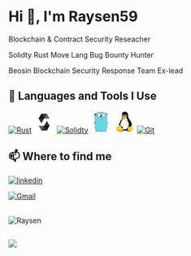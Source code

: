 <h1>Hi 👋, I'm Raysen59</h1>
<p>Blockchain & Contract Security Reseacher</p> <p>Solidty Rust Move Lang Bug Bounty Hunter</p>  <p>Beosin Blockchain Security Response Team Ex-lead</p>
<h2>🚀 Languages and Tools I Use</h2>
<p>
<a target="_blank" href="https://www.rust-lang.org/logos/rust-logo-128x128.png" style="display: inline-block;"><img src="https://www.rust-lang.org/logos/rust-logo-128x128.png" alt="Rust" width="42" height="42" /></a>
<a target="_blank" href="https://raw.githubusercontent.com/Zenfection/Course/master/assets/solidity.png" style="display: inline-block;"><img src="https://raw.githubusercontent.com/Zenfection/Course/master/assets/solidity.png" alt="Solidty" width="42" height="42" /></a>
<a target="_blank" href="https://pontemnetwork.gallerycdn.vsassets.io/extensions/pontemnetwork/move-language/0.5.0/1624039308768/Microsoft.VisualStudio.Services.Icons.Default" style="display: inline-block;"><img src="https://pontemnetwork.gallerycdn.vsassets.io/extensions/pontemnetwork/move-language/0.5.0/1624039308768/Microsoft.VisualStudio.Services.Icons.Default" alt="Solidty" width="42" height="42" /></a>
<a target="_blank" href="https://raw.githubusercontent.com/devicons/devicon/master/icons/go/go-original.svg" style="display: inline-block;"><img src="https://raw.githubusercontent.com/devicons/devicon/master/icons/go/go-original.svg" alt="go" width="42" height="42" /></a>
<a target="_blank" href="https://raw.githubusercontent.com/devicons/devicon/master/icons/linux/linux-original.svg" style="display: inline-block;"><img src="https://raw.githubusercontent.com/devicons/devicon/master/icons/linux/linux-original.svg" alt="Linux" width="42" height="42" /></a>
<a target="_blank" href="https://www.vectorlogo.zone/logos/git-scm/git-scm-icon.svg" style="display: inline-block;"><img src="https://www.vectorlogo.zone/logos/git-scm/git-scm-icon.svg" alt="Git" width="42" height="42" /></a>
</p>
<h2>📫 Where to find me</h2>
<p><a target="_blank" href="https://www.linkedin.com/in/sen-ray-02845a212" style="display: inline-block;"><img src="https://img.shields.io/badge/-Linkedin-4169E1?style=flat-square&logo=Linkedin&logoColor=white" alt="linkedin" /></a></p>
<p><a target="_blank" href="mailto:laysen59gmail.com" style="display: inline-block;"><img src="https://img.shields.io/badge/-Gmail-c14438?style=flat-square&logo=Gmail&logoColor=white&link=mailto:laysen59" alt="Gmail" /></a></p>
<h2></h2>
<p><img align="center" src="https://github-readme-stats.vercel.app/api?username=Raysen&show_icons=true&locale=en" alt="Raysen" /></p>
<h2></h2>
<p><img src="https://github-readme-stats.vercel.app/api/top-langs/?username=Ray5959"/></p>
